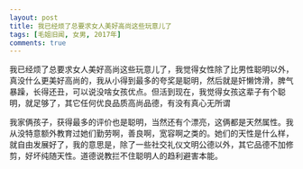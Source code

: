 ```yaml
---
layout: post
title: 我已经烦了总要求女人美好高尚这些玩意儿了
tags: [毛姐旧闻, 女男, 2017年]
comments: true
---
```


我已经烦了总要求女人美好高尚这些玩意儿了，我觉得女性除了比男性聪明以外，真没什么更美好高尚的，我从小得到最多的夸奖是聪明，然后就是奸懒馋滑，脾气暴躁，长得还丑，可以说没啥女孩优点。但活到现在，我觉得女孩这辈子有个聪明，就足够了，其它任何优良品质高尚品德，有没有真心无所谓

我家俩孩子，获得最多的评价也是聪明，当然还有个漂亮，这俩都是天然属性。我从没特意额外教育过她们勤劳啊，善良啊，宽容啊之类的。她们的天性是什么样，就自由发展好了，我的意思是，除了一些社交礼仪文明公德以外，其它品德不加修剪，好坏纯随天性。道德说教拦不住聪明人的趋利避害本能。
